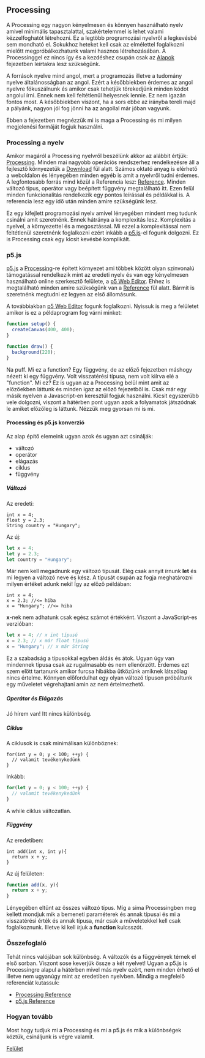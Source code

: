 ## Processing

A Processing egy nagyon kényelmesen és könnyen használható nyelv amivel minimális
tapasztalattal, szakértelemmel is lehet valami kézzelfoghatót létrehozni. Ez a legtöbb
programozási nyelvről a legkevésbé sem mondható el. Sokukhoz heteket kell csak az
elmélettel foglalkozni mielőtt megpróbálkozhatunk valami hasznos létrehozásában.
A Processinggel ez nincs így és a kezdéshez csupán csak az [Alapok](1_alapok.md) fejezetben leírtakra lesz szükségünk.

A források nyelve mind angol, mert a programozás illetve a tudomány nyelve általánosságban
az angol. Ezért a későbbiekben érdemes az angol nyelvre fókuszálnunk és amikor csak
tehetjük törekedjünk minden kódot angolul írni. Ennek nem kell feltétlenül helyesnek
lennie. Ez nem igazán fontos most. A későbbiekben viszont, ha a sors ebbe az irányba tereli majd a pályánk, nagyon jól fog jönni ha az angollal már jóban vagyunk.

Ebben a fejezetben megnézzük mi is maga a Processing és mi milyen megjelenési formáját
fogjuk használni.

### Processing a nyelv
Amikor magáról a Processing nyelvről beszélünk akkor az alábbit értjük: [Processing](https://processing.org/).
Minden mai nagyobb operációs rendszerhez rendelkezésre áll a fejlesztő környezetük a [Download](https://processing.org/download/)
fül alatt. Számos oktató anyag is elérhető a weboldalon és lényegében minden egyéb is amit a nyelvről tudni érdemes. A legfontosabb forrás mind közül a Referencia lesz: [Reference](https://processing.org/reference/). Minden változó típus, operátor vagy beépített függvény megtalálható itt. Ezen felül minden funkcionalitás rendelkezik egy pontos leírással és példákkal is. A referencia lesz egy idő után minden amire szükségünk lesz.

Ez egy kifejlett programozási nyelv amivel lényegében mindent meg tudunk
csinálni amit szeretnénk. Ennek hátránya a komplexitás lesz. Komplexitás a nyelvel,
a környezettel és a megosztással. Mi ezzel a komplexitással nem feltétlenül
szeretnénk foglalkozni ezért inkább a [p5.js](https://p5js.org/)-el fogunk dolgozni.
Ez is Processing csak egy kicsit kevésbé komplikált.

### p5.js
[p5.js](https://p5js.org/) a [Processing](https://processing.org/)-re épített
környezet ami többek között olyan színvonalú támogatással rendelkezik mint az eredeti
nyelv és van egy kényelmesen használható online szerkesztő felülete, a [p5 Web Editor](https://editor.p5js.org/). Ehhez is megtalálható minden amire szükségünk van
a [Reference](https://p5js.org/reference/) fül alatt. Bármit is szeretnénk megtudni
ez legyen az első állomásunk.

A továbbiakban [p5 Web Editor](https://editor.p5js.org/) fogunk foglalkozni. Nyissuk is meg a felületet amikor is ez a példaprogram fog várni minket:
```JavaScript
function setup() {
  createCanvas(400, 400);
}

function draw() {
  background(220);
}
```
Na puff. Mi ez a function? Egy függvény, de az előző fejezetben máshogy nézett ki egy
függvény. Volt visszatérési típusa, nem volt kiírva elé a "function". Mi ez?
Ez is ugyan az a Processing belül mint amit az előzőekben láttunk és minden igaz az előző
fejezetből is. Csak már egy másik nyelven a Javascript-en keresztül fogjuk használni.
Kicsit egyszerűbb vele dolgozni, viszont a hátérben pont ugyan azok a folyamatok
játszódnak le amiket előzőleg is láttunk. Nézzük meg gyorsan mi is mi.

#### Processing és p5.js konverzió
Az alap építő elemeink ugyan azok és ugyan azt csinálják:
- változó
- operátor
- elágazás
- ciklus
- függvény

##### Változó
Az eredeti:
```Processing
int x = 4;
float y = 2.3;
String country = "Hungary";
```
Az új:
```JavaScript
let x = 4;
let y = 2.3;
let country = "Hungary";
```

Már nem kell megadnunk egy változó típusát. Elég csak annyit írnunk **let** és
mi legyen a változó neve és kész. A típusát csupán az fogja meghatározni milyen
értéket adunk neki! Így az előző példában:
```Processing
int x = 4;
x = 2.3; //<= hiba
x = "Hungary"; //<= hiba
```
**x**-nek nem adhatunk csak egész számot értékként. Viszont a JavaScript-es verzióban:
```JavaScript
let x = 4; // x int típusú
x = 2.3; // x már float típusú
x = "Hungary"; // x már String
```
Ez a szabadság a típusokkal egyben áldás és átok. Ugyan úgy van mindennek típusa
csak az rugalmasabb és nem ellenőrzött. Érdemes ezt szem elött tartanunk amikor
furcsa hibákba ütközünk amiknek látszólag nincs értelme. Könnyen előfordulhat egy
olyan változó típuson próbáltunk egy műveletet végrehajtani amin az nem értelmezhető.

##### Operátor és Elágazás
Jó hírem van! Itt nincs különbség.

##### Ciklus
A ciklusok is csak minimálisan különböznek:
```Processing
for(int y = 0; y < 100; ++y) {
  // valamit tevékenykedünk
}
```
Inkább:
```JavaScript
for(let y = 0; y < 100; ++y) {
  // valamit tevékenykedünk
}
```
A while ciklus változatlan.

##### Függvény
Az eredetiben:
```Processing
int add(int x, int y){
  return x + y;
}
```
Az új felületen:
```JavaScript
function add(x, y){
  return x + y;
}
```
Lényegében eltűnt az összes változó típus. Míg a sima Processingben meg kellett
mondjuk mik a bemeneti paraméterek és annak típusai és mi a visszatérési érték és
annak típusa, már csak a műveletekkel kell csak foglalkoznunk. Illetve ki kell írjuk
a **function** kulcsszót.

### Összefoglaló
Tehát nincs valójában sok különbség. A változók és a függvények térnek el első sorban.
Viszont sose keverjük össze a két nyelvet! Ugyan a p5.js is Processingre alapul a
hátérben mivel más nyelv ezért, nem minden érhető el illetve nem ugyanúgy mint az eredetiben nyelvben.
Mindig a megfelelő referenciát kutassuk:
 - [Processing Reference](https://processing.org/reference/)
 - [p5.js Reference](https://p5js.org/reference/)

 ### Hogyan tovább
 Most hogy tudjuk mi a Processing és mi a p5.js és mik a különbségek köztük, csináljunk
 is végre valamit.

 [Felület](3_felület.md)
